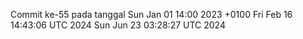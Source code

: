 Commit ke-55 pada tanggal Sun Jan 01 14:00 2023 +0100
Fri Feb 16 14:43:06 UTC 2024
Sun Jun 23 03:28:27 UTC 2024
